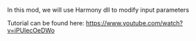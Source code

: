 In this mod, we will use Harmony dll to modify input parameters

Tutorial can be found here: https://www.youtube.com/watch?v=iPUlecOeDWo
